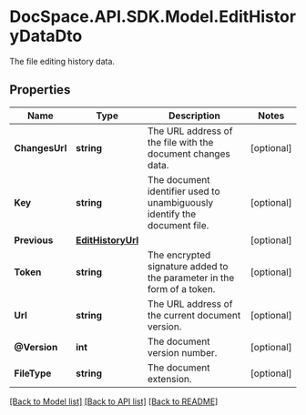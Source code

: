 # DocSpace.API.SDK.Model.EditHistoryDataDto
The file editing history data.

## Properties

Name | Type | Description | Notes
------------ | ------------- | ------------- | -------------
**ChangesUrl** | **string** | The URL address of the file with the document changes data. | [optional] 
**Key** | **string** | The document identifier used to unambiguously identify the document file. | [optional] 
**Previous** | [**EditHistoryUrl**](EditHistoryUrl.md) |  | [optional] 
**Token** | **string** | The encrypted signature added to the parameter in the form of a token. | [optional] 
**Url** | **string** | The URL address of the current document version. | [optional] 
**@Version** | **int** | The document version number. | [optional] 
**FileType** | **string** | The document extension. | [optional] 

[[Back to Model list]](../README.md#documentation-for-models) [[Back to API list]](../README.md#documentation-for-api-endpoints) [[Back to README]](../README.md)

